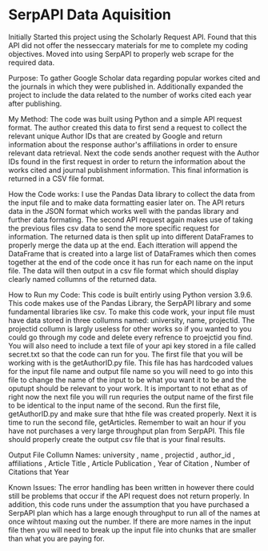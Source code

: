 # SerpAPI Data Aquisition
Initially Started this project using the Scholarly Request API. Found that this API did not offer the nesseccary materials for me to complete my coding objectives.
Moved into using SerpAPI to properly web scrape for the required data.


Purpose:
To gather Google Scholar data regarding popular workes cited and the journals in which they were published in. Additionally expanded the project to include the data related to the number of works cited each year after publishing.

My Method:
The code was built using Python and a simple API request format. The author created this data to first send a request to collect the relevant unique Author IDs that are created by Google and return information about the response author's affiliations in order to ensure relevant data retrieval. Next the code sends another request with the Author IDs found in the first request in order to return the information about the works cited and journal publishment information. This final information is returned in a CSV file format.

How the Code works:
I use the Pandas Data library to collect the data from the input file and to make data formatting easier later on. The API returs data in the JSON format which works well with the pandas library and further data formating. The second API request again makes use of taking the previous files csv data to send the more specific request for information. The returned data is then split up into different DataFrames to properly merge the data up at the end. Each itteration will append the DataFrame that is created into a large list of DataFrames which then comes together at the end of the code once it has run for each name on the input file. The data will then output in a csv file format which should display clearly named collumns of the returned data.

How to Run my Code:
This code is built entirly using Python version 3.9.6. This code makes use of the Pandas Library, the SerpAPI library and some fundamental libraries like csv. To make this code work, your input file must have data stored in three collumns named: university, name, projectid. The projectid collumn is largly useless for other works so if you wanted to you could go through my code and delete every refrence to proejctid you find. You will also need to include a text file of your api key stored in a file called secret.txt so that the code can run for you. The first file that you will be working with is the getAuthorID.py file. This file has has hardcoded values for the input file name and output file name so you will need to go into this file to change the name of the input to be what you want it to be and the oputupt should be relevant to your work. It is important to not ethat as of right now the next file you will run requries the output name of the first file to be identical to the input name of the second. Run the first file, getAuthorID.py and make sure that hthe file was created properly. Next it is time to run the second file, getArticles. Remember to wait an hour if you have not purchases a very large throughput plan from SerpAPI. This file should properly create the output csv file that is your final results.

Output File Collumn Names:
university , name , projectid , author_id , affiliations , Article Title , Article Publication , Year of Citation , Number of Citations that Year

Known Issues:
The error handling has been written in however there could still be problems that occur if the API request does not return properly. In addition, this code runs under the assumption that you have purchased a SerpAPI plan which has a large enough throughput to run all of the names at once wihtout maxing out the number. If there are more names in the input file then you will need to break up the input file into chunks that are smaller than what you are paying for.
